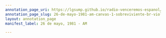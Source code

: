 ```yaml
---
annotation_page_uri: https://lgsump.github.io/radio-venceremos-espanol/annotations/26-de-mayo-1981-am-canvas-1-sobreviviente-br-violaci-n.json
annotation_page_slug: 26-de-mayo-1981-am-canvas-1-sobreviviente-br-violaci-n
layout: annotation_page
manifest_label: 26 de mayo, 1981 - AM

---
```

